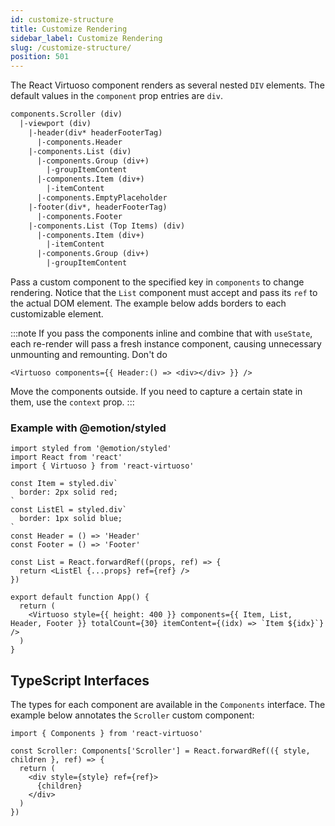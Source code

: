 ```yaml
---
id: customize-structure
title: Customize Rendering
sidebar_label: Customize Rendering
slug: /customize-structure/
position: 501
---
```


The React Virtuoso component renders as several nested `DIV` elements. The default values in the `component` prop entries are `div`.

```txt
components.Scroller (div)
  |-viewport (div)
    |-header(div* headerFooterTag)
      |-components.Header
    |-components.List (div)
      |-components.Group (div+)
        |-groupItemContent
      |-components.Item (div+)
        |-itemContent
      |-components.EmptyPlaceholder
    |-footer(div*, headerFooterTag)
      |-components.Footer
    |-components.List (Top Items) (div)
      |-components.Item (div+)
        |-itemContent
      |-components.Group (div+)
        |-groupItemContent

```

Pass a custom component to the specified key in `components` to change rendering. 
Notice that the `List` component must accept and pass its `ref` to the actual DOM element.
The example below adds borders to each customizable element.


:::note
If you pass the components inline and combine that with `useState`, each re-render will pass a fresh instance component, causing unnecessary unmounting and remounting. 
Don't do
```tsx
<Virtuoso components={{ Header:() => <div></div> }} />
```
Move the components outside. If you need to capture a certain state in them, use the `context` prop.
:::

### Example with @emotion/styled

```tsx
import styled from '@emotion/styled'
import React from 'react'
import { Virtuoso } from 'react-virtuoso'

const Item = styled.div`
  border: 2px solid red;
`
const ListEl = styled.div`
  border: 1px solid blue;
`
const Header = () => 'Header'
const Footer = () => 'Footer'

const List = React.forwardRef((props, ref) => {
  return <ListEl {...props} ref={ref} />
})

export default function App() {
  return (
    <Virtuoso style={{ height: 400 }} components={{ Item, List, Header, Footer }} totalCount={30} itemContent={(idx) => `Item ${idx}`} />
  )
}
```

## TypeScript Interfaces

The types for each component are available in the `Components` interface. The example below annotates the `Scroller` custom component:

```tsx
import { Components } from 'react-virtuoso'

const Scroller: Components['Scroller'] = React.forwardRef(({ style, children }, ref) => {
  return (
    <div style={style} ref={ref}>
      {children}
    </div>
  )
})
```
